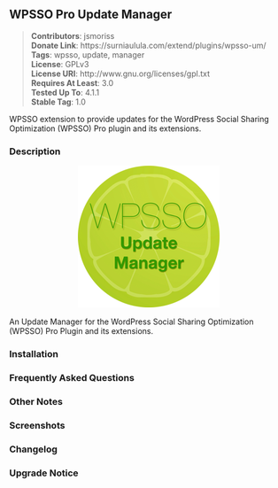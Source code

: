 <h2>WPSSO Pro Update Manager</h2>
<blockquote>
<strong>Contributors</strong>: jsmoriss<br/>
<strong>Donate Link</strong>: https://surniaulula.com/extend/plugins/wpsso-um/<br/>
<strong>Tags</strong>: wpsso, update, manager<br/>
<strong>License</strong>: GPLv3<br/>
<strong>License URI</strong>: http://www.gnu.org/licenses/gpl.txt<br/>
<strong>Requires At Least</strong>: 3.0<br/>
<strong>Tested Up To</strong>: 4.1.1<br/>
<strong>Stable Tag</strong>: 1.0<br/>
</blockquote>

WPSSO extension to provide updates for the WordPress Social Sharing Optimization (WPSSO) Pro plugin and its extensions.

<h3>Description</h3>

<p align="center"><img src="https://raw.githubusercontent.com/SurniaUlula/wpsso-um/master/images/icon-256x256.png" width="256" height="256" /></p>
<p>An Update Manager for the WordPress Social Sharing Optimization (WPSSO) Pro Plugin and its extensions.</p>

<h3>Installation</h3>

<h3>Frequently Asked Questions</h3>

<h3>Other Notes</h3>

<h3>Screenshots</h3>

<h3>Changelog</h3>

<h3>Upgrade Notice</h3>

